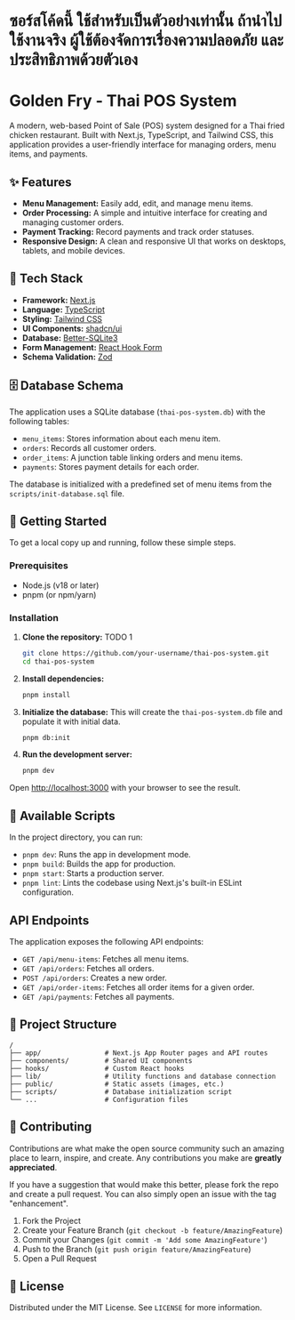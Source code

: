 # ซอร์สโค้ดนี้ ใช้สำหรับเป็นตัวอย่างเท่านั้น ถ้านำไปใช้งานจริง ผู้ใช้ต้องจัดการเรื่องความปลอดภัย และ ประสิทธิภาพด้วยตัวเอง

# Golden Fry - Thai POS System

A modern, web-based Point of Sale (POS) system designed for a Thai fried chicken restaurant. Built with Next.js, TypeScript, and Tailwind CSS, this application provides a user-friendly interface for managing orders, menu items, and payments.

## ✨ Features

*   **Menu Management:** Easily add, edit, and manage menu items.
*   **Order Processing:** A simple and intuitive interface for creating and managing customer orders.
*   **Payment Tracking:** Record payments and track order statuses.
*   **Responsive Design:** A clean and responsive UI that works on desktops, tablets, and mobile devices.

## 🚀 Tech Stack

*   **Framework:** [Next.js](https://nextjs.org/)
*   **Language:** [TypeScript](https://www.typescriptlang.org/)
*   **Styling:** [Tailwind CSS](https://tailwindcss.com/)
*   **UI Components:** [shadcn/ui](https://ui.shadcn.com/)
*   **Database:** [Better-SQLite3](https://github.com/WiseLibs/better-sqlite3)
*   **Form Management:** [React Hook Form](https://react-hook-form.com/)
*   **Schema Validation:** [Zod](https://zod.dev/)

## 🗄️ Database Schema

The application uses a SQLite database (`thai-pos-system.db`) with the following tables:

*   `menu_items`: Stores information about each menu item.
*   `orders`: Records all customer orders.
*   `order_items`: A junction table linking orders and menu items.
*   `payments`: Stores payment details for each order.

The database is initialized with a predefined set of menu items from the `scripts/init-database.sql` file.

## 🏁 Getting Started

To get a local copy up and running, follow these simple steps.

### Prerequisites

*   Node.js (v18 or later)
*   pnpm (or npm/yarn)

### Installation

1.  **Clone the repository:**
TODO 1
    ```bash
    git clone https://github.com/your-username/thai-pos-system.git
    cd thai-pos-system
    ```

2.  **Install dependencies:**
    ```bash
    pnpm install
    ```

3.  **Initialize the database:**
    This will create the `thai-pos-system.db` file and populate it with initial data.
    ```bash
    pnpm db:init
    ```

4.  **Run the development server:**
    ```bash
    pnpm dev
    ```

Open [http://localhost:3000](http://localhost:3000) with your browser to see the result.

## 📜 Available Scripts

In the project directory, you can run:

*   `pnpm dev`: Runs the app in development mode.
*   `pnpm build`: Builds the app for production.
*   `pnpm start`: Starts a production server.
*   `pnpm lint`: Lints the codebase using Next.js's built-in ESLint configuration.

##  API Endpoints

The application exposes the following API endpoints:

*   `GET /api/menu-items`: Fetches all menu items.
*   `GET /api/orders`: Fetches all orders.
*   `POST /api/orders`: Creates a new order.
*   `GET /api/order-items`: Fetches all order items for a given order.
*   `GET /api/payments`: Fetches all payments.

## 📂 Project Structure

```
/
├── app/                # Next.js App Router pages and API routes
├── components/         # Shared UI components
├── hooks/              # Custom React hooks
├── lib/                # Utility functions and database connection
├── public/             # Static assets (images, etc.)
├── scripts/            # Database initialization script
└── ...                 # Configuration files
```

## 🤝 Contributing

Contributions are what make the open source community such an amazing place to learn, inspire, and create. Any contributions you make are **greatly appreciated**.

If you have a suggestion that would make this better, please fork the repo and create a pull request. You can also simply open an issue with the tag "enhancement".

1.  Fork the Project
2.  Create your Feature Branch (`git checkout -b feature/AmazingFeature`)
3.  Commit your Changes (`git commit -m 'Add some AmazingFeature'`)
4.  Push to the Branch (`git push origin feature/AmazingFeature`)
5.  Open a Pull Request

## 📄 License

Distributed under the MIT License. See `LICENSE` for more information.
